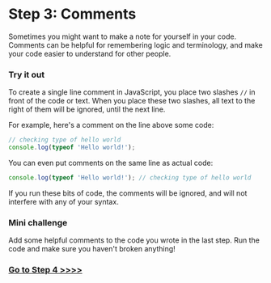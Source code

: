 # Step 3: Comments

Sometimes you might want to make a note for yourself in your code. Comments can be helpful for remembering logic and terminology, and make your code easier to understand for other people.

### Try it out

To create a single line comment in JavaScript, you place two slashes `//` in front of the code or text. When you place these two slashes, all text to the right of them will be ignored, until the next line.

For example, here's a comment on the line above some code:

```js
// checking type of hello world
console.log(typeof 'Hello world!');
```

You can even put comments on the same line as actual code:

```js
console.log(typeof 'Hello world!'); // checking type of hello world
```

If you run these bits of code, the comments will be ignored, and will not interfere with any of your syntax.

### Mini challenge

Add some helpful comments to the code you wrote in the last step. Run the code and make sure you haven't broken anything!

### [Go to Step 4 >>>>](https://github.com/node-girls/beginners-javascript/blob/master/step04.md)
